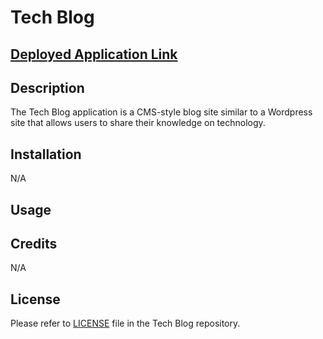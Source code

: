 # Tech Blog

## [Deployed Application Link](https://tech-blog-ih-455218ad555e.herokuapp.com/)

## Description

The Tech Blog application is a CMS-style blog site similar to a Wordpress site that allows users to share their knowledge on technology.

## Installation

N/A

## Usage



## Credits

N/A

## License

Please refer to [LICENSE](./LICENSE) file in the Tech Blog repository. 